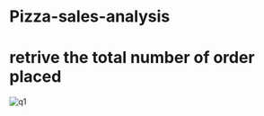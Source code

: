 # Pizza-sales-analysis
# retrive the total number of order placed

![q1](https://github.com/user-attachments/assets/b2809017-807d-4ae4-883d-90ed7d4414a8)
